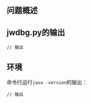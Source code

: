 <!-- 
    在提交ISSUE之前，请确保仔细阅读了：
    - README.md ， 尤其是 ## 常见问题 章节
    - 测试数据对应的说明文档（例如jw05-readme.yml）
    - ISSUE（你的ISSUE可能会和别人的重复）
    - 已关闭的ISSUS

    它们可能会解决你的问题
-->

<!-- 如果有必要，请填充以下问题模板 -->
<!-- 如果没必要，则可不填（例如对测试数据的纠正），并删除模板中不必要的东西 -->

## 问题概述

<!-- 问题概述 -->


## jwdbg.py的输出

```
// 输出
```



## 环境

命令行运行`java -version`的输出：
```
// 输出
```